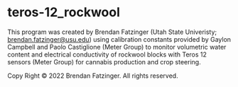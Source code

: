 # teros-12_rockwool

This program was created by Brendan Fatzinger (Utah State Univeristy; brendan.fatzinger@usu.edu) using calibration constants provided by Gaylon Campbell and Paolo Castiglione (Meter Group) to monitor volumetric water content and electrical conductivity of rockwool blocks with Teros 12 sensors (Meter Group) for cannabis production and crop steering. 

Copy Right © 2022 Brendan Fatzinger. All rights reserved.

